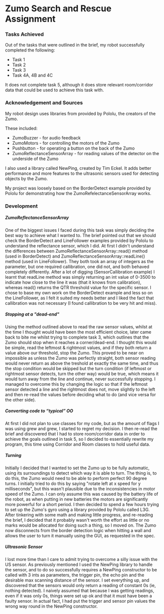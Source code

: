 # Zumo Search and Rescue Assignment
### Tasks Achieved
Out of the tasks that were outlined in the brief, my robot successfully completed the following:
- Task 1
- Task 2
- Task 3
- Task 4A, 4B and 4C

It does not complete task 5, although it does store relevant room/corridor data that could be used to achieve this task with. 

### Acknowledgement and Sources

My robot design uses libraries from provided by Pololu, the creators of the Zumo. 

These included:

- ZumoBuzzer - for audio feedback	
-	ZumoMotors - for controlling the motors of the Zumo
- Pushbutton - for operating a button on the back of the Zumo
- ZumoReflectanceSensorArray - for reading values of the detector on the underside of the Zumo	

I also used a library called NewPing, created by Tim Eckel. It adds better performance and more features to the ultrasonic sensors used for detecting objects by the Zumo.

My project was loosely based on the BorderDetect example provided by Pololu for demonstrating how the ZumoRefelectanceSensorArray works.

### Development

##### ZumoReflectanceSensorArray
One of the biggest issues I faced during this task was simply deciding the best way to achieve what I wanted to. The brief pointed out that we should check the BorderDetect and LineFollower examples provided by Pololu to understand the reflectance sensor, which I did. At first I didn't understand the differences between ZumoReflectanceSensorArray::read() method (used in BorderDetect) and ZumoReflectanceSensorArray::readLine() method (used in LineFollower). They both took an array of integers as the parameter, but one required callibration, one did not, and both behaved completely differently. After a lot of digging (SensorCallibration example) I learnt that readLine method was simply returning an int value of 0-3500 to indicate how close to the line it was (that it knows from calibration), whereas read() returns the QTR threshold value for the specific sensor. 
I chose to base my own work on the BorderDetect example and less so on the LineFollower, as I felt it suited my needs better and I liked the fact that callibration was not necessary (I found callibration to be very hit and miss).

##### Stopping at a "dead-end"
Using the method outlined above to read the raw sensor values, whilst at the time I thought would have been the most efficient choice, later came back to bite me whilst trying to complete task 3, which outlines that the Zumo should stop when it reaches a corner/dead-end. I thought this would be simple, read the leftmost & rightmost values, and if they both return a value above our threshold, stop the Zumo. This proved to be near on impossible as unless the Zumo was perfectly straight, both sensor reading would never return as above the treshold at exactly the same time, and thus the stop condition would be skipped but the turn condition (if leftmost or rightmost sensor detects, turn the other way) would be true, which means it would turn away from the line and continue, never successfully stopping. I managed to overcome this by changing the logic so that if the leftmost sensor detected a line and the rightmost does not, move slightly to the left and then re-read the values before deciding what to do (and vice versa for the other side).

##### Converting code to “typical” OO
At first I did not plan to use classes for my code, but as the amount of flags I was using grew and grew, I started to regret my decision. I then re-read the brief and discovered that I had to store room/corridor data in order to achieve the goals outlined in task 5, so I decided to essentially rewrite my program, this time using Corridor and Room classes to hold useful data. 

##### Turning
Initially I decided that I wanted to set the Zumo up to be fully automatic, using its surroundings to detect which way it is able to turn. The thing is, to do this, the Zumo would need to be able to perform perfect 90 degree turns. I initially tried to do this by saying "rotate left at x speed for y milliseconds", but this wasn't plausible due to the inconsistencies in motor speed of the Zumo. I can only assume this was caused by the battery life of the robot, as when putting in new batteries the motors are significantly more powerful for a short period.
 I then decided to spend a few hours trying to set up the Zumo's gyro using a library provided by Pololu called L3G. After tinkering with some math and making little progress, and re-reading the brief, I decided that it probably wasn't worth the effort as little or no marks would be allocated for doing such a thing, so I moved on.
The Zumo now disconnects from the border detection logic when hitting a wall and allows the user to turn it manually using the GUI, as requested in the spec.

##### Ultrasonic Sensor
I lost more time than I care to admit trying to overcome a silly issue with the US sensor. As previously mentioned I used the NewPing library to handle the sensor, and to do so successfully requires a NewPing constructor to be called with 3 ints as parameters, the trigger pin, the echo pin and the desirable max scanning distance of the sensor. I set everything up, and discovered that the sensors would only return a reading of constant 0s (ie, nothing detected). I naively assumed that because I was getting readings, even if it was only 0s, things were set up ok and that it must have been a faulty sensor. In actual fact, I had put the trigger and sensor pin values the wrong way round in the NewPing constructor. 
